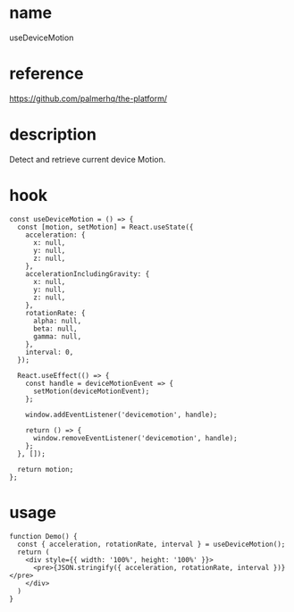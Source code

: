 # name

useDeviceMotion

# reference

https://github.com/palmerhq/the-platform/

# description

Detect and retrieve current device Motion.

# hook

```
const useDeviceMotion = () => {
  const [motion, setMotion] = React.useState({
    acceleration: {
      x: null,
      y: null,
      z: null,
    },
    accelerationIncludingGravity: {
      x: null,
      y: null,
      z: null,
    },
    rotationRate: {
      alpha: null,
      beta: null,
      gamma: null,
    },
    interval: 0,
  });

  React.useEffect(() => {
    const handle = deviceMotionEvent => {
      setMotion(deviceMotionEvent);
    };

    window.addEventListener('devicemotion', handle);

    return () => {
      window.removeEventListener('devicemotion', handle);
    };
  }, []);

  return motion;
};
```

# usage

```
function Demo() {
  const { acceleration, rotationRate, interval } = useDeviceMotion();
  return (
    <div style={{ width: '100%', height: '100%' }}>
      <pre>{JSON.stringify({ acceleration, rotationRate, interval })}</pre>
    </div>
  )
}
```
